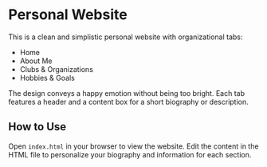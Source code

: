 # Personal Website

This is a clean and simplistic personal website with organizational tabs:
- Home
- About Me
- Clubs & Organizations
- Hobbies & Goals

The design conveys a happy emotion without being too bright. Each tab features a header and a content box for a short biography or description.

## How to Use
Open `index.html` in your browser to view the website. Edit the content in the HTML file to personalize your biography and information for each section.
